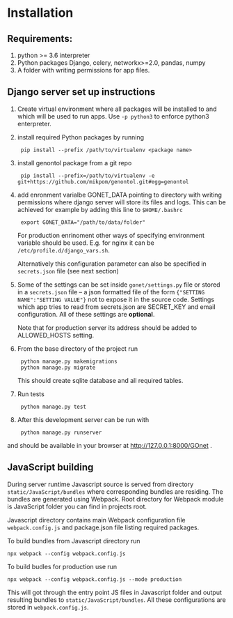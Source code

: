 # Installation

## Requirements:
1. python >= 3.6 interpreter
2. Python packages Django, celery, networkx>=2.0, pandas, numpy
3. A folder with writing permissions for app files.

## Django server set up instructions
1. Create virtual environment where all packages will be installed to
   and which will be used to run apps.  Use `-p python3` to enforce
   python3 enterpreter.

2. install required Python packages by running

        pip install --prefix /path/to/virtualenv <package name>

3. install genontol package from a git repo

        pip install --prefix=/path/to/virtualenv -e git+https://github.com/mikpom/genontol.git#egg=genontol

4. add enronment varialbe GONET_DATA pointing to directory with
   writing permissions where django server will store its files and logs.
   This can be achieved for example by adding this line to
   `$HOME/.bashrc`

        export GONET_DATA="/path/to/data/folder"
    For production enrinoment other ways of specifying environment
    variable should be used. E.g. for nginx it can be
    `/etc/profile.d/django_vars.sh`.
    
    Alternatively this configuration parameter can also be specified
    in `secrets.json` file (see next section)

5. Some of the settings can be set inside `gonet/settings.py` file or
   stored in a `secrets.json` file – a json formatted file of the form
   `{"SETTING NAME":"SETTING VALUE"}` not to expose it in the source
   code. Settings which app tries to read from secrets.json are
   SECRET_KEY and email configuration. All of these settings are
   **optional**.

    Note that for production server
    its address should be added to ALLOWED_HOSTS setting.
   
6. From the base directory of the project run

        python manage.py makemigrations
        python manage.py migrate
    This should create sqlite database and all required tables.

7. Run tests

        python manage.py test
8. After this development server can be run with

        python manage.py runserver
and should be available in your browser at http://127.0.0.1:8000/GOnet .

## JavaScript building

During server runtime Javascript source is served from directory
`static/JavaScript/bundles` where corresponding bundles are
residing. The bundles are generated using Webpack. Root directory for
Webpack module is JavaScript folder you can find in projects root.

Javascript directory contains main Webpack configuration file
`webpack.config.js` and package.json file listing required packages.

To build bundles from Javascript directory run

    npx webpack --config webpack.config.js
    
To build budles for production use run 

    npx webpack --config webpack.config.js --mode production
    
This will got through the entry point JS files in Javascript folder
and output resulting bundles to `static/JavaScript/bundles`. All these
configurations are stored in `webpack.config.js`.
    

